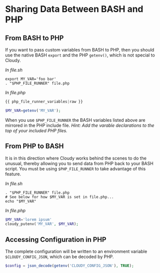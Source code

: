 <!--
id: php_envvars
tags: ''
-->

# Sharing Data Between BASH and PHP

## From BASH to PHP

If you want to pass custom variables from BASH to PHP, then you should use the native BASH `export` and the PHP `getenv()`, which is not special to Cloudy.

_In file.sh_

```shell
export MY_VAR='foo bar'
. "$PHP_FILE_RUNNER" file.php 
```

_In file.php_

```php
{{ php_file_runner_variables|raw }}

$MY_VAR=getenv('MY_VAR');
```

When you use `$PHP_FILE_RUNNER` the BASH variables listed above are mirrored in the PHP include file.  _Hint: Add the varable declarations to the top of your included PHP files._

## From PHP to BASH

It is in this direction where Cloudy works behind the scenes to do the unusual, thereby allowing you to send data from PHP back to your BASH script. You must be using `$PHP_FILE_RUNNER` to take advantage of this feature.

_In file.sh_

```shell
. "$PHP_FILE_RUNNER" file.php
# See below for how $MY_VAR is set in file.php...
echo "$MY_VAR" 
```

_In file.php_

```php
$MY_VAR='lorem ipsum'
cloudy_putenv('MY_VAR', $MY_VAR);
```

## Accessing Configuration in PHP

The complete configuration will be written to an environment variable `$CLOUDY_CONFIG_JSON`, which can be decoded by PHP.

```php
$config = json_decode(getenv('CLOUDY_CONFIG_JSON'), TRUE);
```
